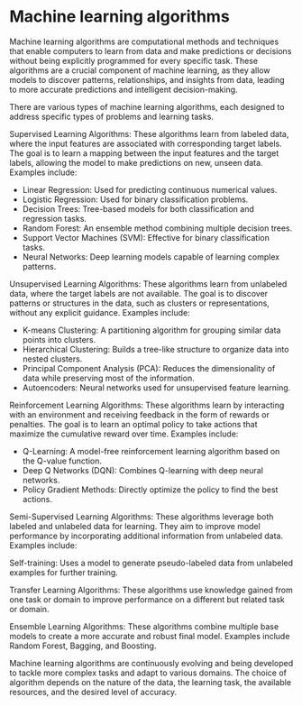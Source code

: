 # Machine learning algorithms 

Machine learning algorithms are computational methods and techniques that enable computers to learn from data and make predictions or decisions without being explicitly programmed for every specific task. These algorithms are a crucial component of machine learning, as they allow models to discover patterns, relationships, and insights from data, leading to more accurate predictions and intelligent decision-making.

There are various types of machine learning algorithms, each designed to address specific types of problems and learning tasks.

Supervised Learning Algorithms: These algorithms learn from labeled data, where the input features are associated with corresponding target labels. The goal is to learn a mapping between the input features and the target labels, allowing the model to make predictions on new, unseen data. Examples include:

* Linear Regression: Used for predicting continuous numerical values.
* Logistic Regression: Used for binary classification problems.
* Decision Trees: Tree-based models for both classification and regression tasks.
* Random Forest: An ensemble method combining multiple decision trees.
* Support Vector Machines (SVM): Effective for binary classification tasks.
* Neural Networks: Deep learning models capable of learning complex patterns.

Unsupervised Learning Algorithms: These algorithms learn from unlabeled data, where the target labels are not available. The goal is to discover patterns or structures in the data, such as clusters or representations, without any explicit guidance. Examples include:

* K-means Clustering: A partitioning algorithm for grouping similar data points into clusters.
* Hierarchical Clustering: Builds a tree-like structure to organize data into nested clusters.
* Principal Component Analysis (PCA): Reduces the dimensionality of data while preserving most of the information.
* Autoencoders: Neural networks used for unsupervised feature learning.

Reinforcement Learning Algorithms: These algorithms learn by interacting with an environment and receiving feedback in the form of rewards or penalties. The goal is to learn an optimal policy to take actions that maximize the cumulative reward over time. Examples include:

* Q-Learning: A model-free reinforcement learning algorithm based on the Q-value function.
* Deep Q Networks (DQN): Combines Q-learning with deep neural networks.
* Policy Gradient Methods: Directly optimize the policy to find the best actions.

Semi-Supervised Learning Algorithms: These algorithms leverage both labeled and unlabeled data for learning. They aim to improve model performance by incorporating additional information from unlabeled data. Examples include:

Self-training: Uses a model to generate pseudo-labeled data from unlabeled examples for further training.

Transfer Learning Algorithms: These algorithms use knowledge gained from one task or domain to improve performance on a different but related task or domain.

Ensemble Learning Algorithms: These algorithms combine multiple base models to create a more accurate and robust final model. Examples include Random Forest, Bagging, and Boosting.

Machine learning algorithms are continuously evolving and being developed to tackle more complex tasks and adapt to various domains. The choice of algorithm depends on the nature of the data, the learning task, the available resources, and the desired level of accuracy.
